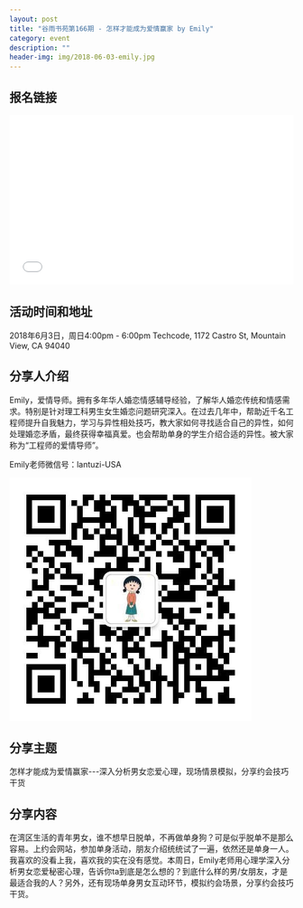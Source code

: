 ```yaml
---
layout: post
title: "谷雨书苑第166期 - 怎样才能成为爱情赢家 by Emily"
category: event
description: ""
header-img: img/2018-06-03-emily.jpg
---
```


## 报名链接
<div style="width:100%; text-align:left;" ><iframe src="//eventbrite.com/tickets-external?eid=46515096907&ref=etckt" frameborder="0" height="300" width="100%" vspace="0" hspace="0" marginheight="5" marginwidth="5" scrolling="auto" allowtransparency="true"></iframe></div>

## 活动时间和地址
2018年6月3日，周日4:00pm - 6:00pm
Techcode, 1172 Castro St, Mountain View, CA 94040

## 分享人介绍
Emily，爱情导师。拥有多年华人婚恋情感辅导经验，了解华人婚恋传统和情感需求。特别是针对理工科男生女生婚恋问题研究深入。在过去几年中，帮助近千名工程师提升自我魅力，学习与异性相处技巧，教大家如何寻找适合自己的异性，如何处理婚恋矛盾，最终获得幸福真爱。也会帮助单身的学生介绍合适的异性。被大家称为“工程师的爱情导师”。

Emily老师微信号：lantuzi-USA


![img](/img/2018-06-03-emily-weixin.jpg)

## 分享主题
怎样才能成为爱情赢家---深入分析男女恋爱心理，现场情景模拟，分享约会技巧干货


## 分享内容 
在湾区生活的青年男女，谁不想早日脱单，不再做单身狗？可是似乎脱单不是那么容易。上约会网站，参加单身活动，朋友介绍统统试了一遍，依然还是单身一人。我喜欢的没看上我，喜欢我的实在没有感觉。本周日，Emily老师用心理学深入分析男女恋爱秘密心理，告诉你ta到底是怎么想的？到底什么样的男/女朋友，才是最适合我的人？另外，还有现场单身男女互动环节，模拟约会场景，分享约会技巧干货。
